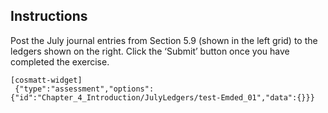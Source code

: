## Instructions

Post the July journal entries from Section 5.9 (shown in the left grid) to the ledgers shown on the right. Click the ‘Submit’ button once you have completed the exercise.

```
[cosmatt-widget]
 {"type":"assessment","options":{"id":"Chapter_4_Introduction/JulyLedgers/test-Emded_01","data":{}}} 
```
